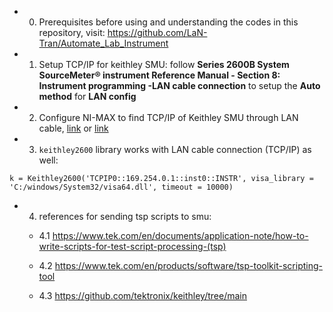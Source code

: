 - 0. Prerequisites before using and understanding the codes in this repository, visit: https://github.com/LaN-Tran/Automate_Lab_Instrument 

- 1. Setup TCP/IP for keithley SMU: follow **Series 2600B System SourceMeter® instrument Reference Manual - Section 8: Instrument programming -LAN cable connection** to setup the **Auto method** for **LAN config**

- 2. Configure NI-MAX to find TCP/IP of Keithley SMU through LAN cable, [link](https://knowledge.ni.com/KnowledgeArticleDetails?id=kA03q000000x3gXCAQ&l=nl-NL) or [link](https://documentation.omicron-lab.com/BodeAutomationInterface/3.24/articlesScpi/general/setupConnection.html?tabs=setup-csharp)

- 3. `keithley2600` library works with LAN cable connection (TCP/IP) as well:

```
k = Keithley2600('TCPIP0::169.254.0.1::inst0::INSTR', visa_library = 'C:/windows/System32/visa64.dll', timeout = 10000)
```

- 4. references for sending tsp scripts to smu:

  - 4.1 https://www.tek.com/en/documents/application-note/how-to-write-scripts-for-test-script-processing-(tsp)

  - 4.2 https://www.tek.com/en/products/software/tsp-toolkit-scripting-tool

  - 4.3 https://github.com/tektronix/keithley/tree/main